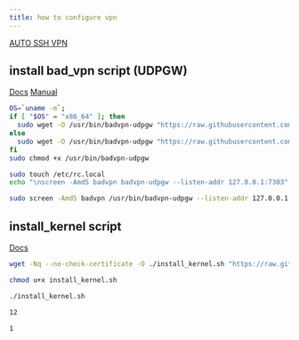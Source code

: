 ```yaml
---
title: how to configure vpn
---
```


[AUTO SSH VPN](https://github.com/GegeEmbrie/autosshvpn2)

## install bad_vpn script (UDPGW)

[Docs](https://gist.github.com/1nikolas/4efbfb6b0d37eba8c9ab471c55f5e892)
[Manual](https://www.youtube.com/watch?v=52lTdyu7i6c&ab_channel=E404)

```bash
OS=`uname -m`;
if [ "$OS" = "x86_64" ]; then
  sudo wget -O /usr/bin/badvpn-udpgw "https://raw.githubusercontent.com/daybreakersx/premscript/master/badvpn-udpgw64"
else
  sudo wget -O /usr/bin/badvpn-udpgw "https://raw.githubusercontent.com/daybreakersx/premscript/master/badvpn-udpgw"
fi
sudo chmod +x /usr/bin/badvpn-udpgw

sudo touch /etc/rc.local
echo "\nscreen -AmdS badvpn badvpn-udpgw --listen-addr 127.0.0.1:7303" | sudo tee -a /etc/rc.local

sudo screen -AmdS badvpn /usr/bin/badvpn-udpgw --listen-addr 127.0.0.1:7303
```

## install_kernel script

[Docs](https://www.youtube.com/watch?v=3FHJbwJOO8U&list=PL1OoRITklYLjnlTUwcBM-05Us5vj939tz&index=4&ab_channel=4rahecomputer)

```bash
wget -Nq --no-check-certificate -O ./install_kernel.sh "https://raw.githubusercontent.com/jinwyp/one_click_script/master/install_kernel.sh"

chmod u+x install_kernel.sh

./install_kernel.sh

12

1
```

